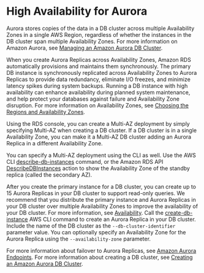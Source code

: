# High Availability for Aurora<a name="Concepts.AuroraHighAvailability"></a>

Aurora stores copies of the data in a DB cluster across multiple Availability Zones in a single AWS Region, regardless of whether the instances in the DB cluster span multiple Availability Zones\. For more information on Amazon Aurora, see [Managing an Amazon Aurora DB Cluster](CHAP_Aurora.md)\.

When you create Aurora Replicas across Availability Zones, Amazon RDS automatically provisions and maintains them synchronously\. The primary DB instance is synchronously replicated across Availability Zones to Aurora Replicas to provide data redundancy, eliminate I/O freezes, and minimize latency spikes during system backups\. Running a DB instance with high availability can enhance availability during planned system maintenance, and help protect your databases against failure and Availability Zone disruption\. For more information on Availability Zones, see [Choosing the Regions and Availability Zones](Concepts.RegionsAndAvailabilityZones.md)\.

Using the RDS console, you can create a Multi\-AZ deployment by simply specifying Multi\-AZ when creating a DB cluster\. If a DB cluster is in a single Availability Zone, you can make it a Multi\-AZ DB cluster adding an Aurora Replica in a different Availability Zone\.

You can specify a Multi\-AZ deployment using the CLI as well\. Use the AWS CLI [describe\-db\-instances](http://docs.aws.amazon.com/cli/latest/reference/rds/describe-db-instances.html) command, or the Amazon RDS API [DescribeDBInstances](http://docs.aws.amazon.com/AmazonRDS/latest/APIReference/API_DescribeDBInstances.html) action to show the Availability Zone of the standby replica \(called the secondary AZ\)\. 

After you create the primary instance for a DB cluster, you can create up to 15 Aurora Replicas in your DB cluster to support read\-only queries\. We recommend that you distribute the primary instance and Aurora Replicas in your DB cluster over multiple Availability Zones to improve the availability of your DB cluster\. For more information, see [Availability](Concepts.RegionsAndAvailabilityZones.md#Aurora.Overview.Availability)\. Call the [create\-db\-instance](http://docs.aws.amazon.com/cli/latest/reference/rds/create-db-instance.html) AWS CLI command to create an Aurora Replica in your DB cluster\. Include the name of the DB cluster as the `--db-cluster-identifier` parameter value\. You can optionally specify an Availability Zone for the Aurora Replica using the `--availability-zone` parameter\.

For more information about failover to Aurora Replicas, see [Amazon Aurora Endpoints](Aurora.Overview.Endpoints.md)\. For more information about creating a DB cluster, see [Creating an Amazon Aurora DB Cluster](Aurora.CreateInstance.md)\.
